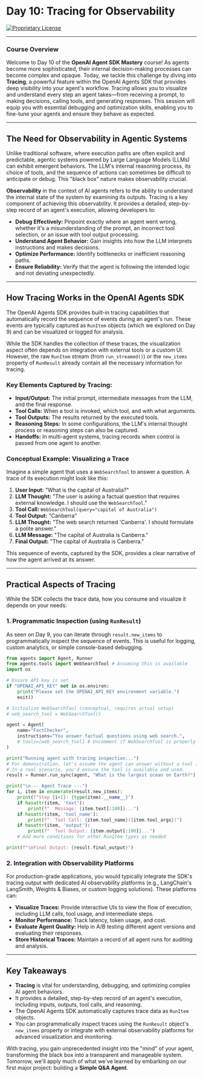 # Day 10: Tracing for Observability

[![Proprietary License](https://img.shields.io/badge/license-proprietary-red.svg)](../LICENSE)

---

### **Course Overview**

Welcome to Day 10 of the **OpenAI Agent SDK Mastery** course! As agents become more sophisticated, their internal decision-making processes can become complex and opaque. Today, we tackle this challenge by diving into **Tracing**, a powerful feature within the OpenAI Agents SDK that provides deep visibility into your agent's workflow. Tracing allows you to visualize and understand every step an agent takes—from receiving a prompt, to making decisions, calling tools, and generating responses. This session will equip you with essential debugging and optimization skills, enabling you to fine-tune your agents and ensure they behave as expected.

---

## The Need for Observability in Agentic Systems

Unlike traditional software, where execution paths are often explicit and predictable, agentic systems powered by Large Language Models (LLMs) can exhibit emergent behaviors. The LLM's internal reasoning process, its choice of tools, and the sequence of actions can sometimes be difficult to anticipate or debug. This "black box" nature makes observability crucial.

**Observability** in the context of AI agents refers to the ability to understand the internal state of the system by examining its outputs. Tracing is a key component of achieving this observability. It provides a detailed, step-by-step record of an agent's execution, allowing developers to:

*   **Debug Effectively:** Pinpoint exactly where an agent went wrong, whether it's a misunderstanding of the prompt, an incorrect tool selection, or an issue with tool output processing.
*   **Understand Agent Behavior:** Gain insights into how the LLM interprets instructions and makes decisions.
*   **Optimize Performance:** Identify bottlenecks or inefficient reasoning paths.
*   **Ensure Reliability:** Verify that the agent is following the intended logic and not deviating unexpectedly.

---

## How Tracing Works in the OpenAI Agents SDK

The OpenAI Agents SDK provides built-in tracing capabilities that automatically record the sequence of events during an agent's run. These events are typically captured as `RunItem` objects (which we explored on Day 9) and can be visualized or logged for analysis.

While the SDK handles the collection of these traces, the visualization aspect often depends on integration with external tools or a custom UI. However, the raw `RunItem` stream (from `run_streamed()`) or the `new_items` property of `RunResult` already contain all the necessary information for tracing.

### Key Elements Captured by Tracing:

*   **Input/Output:** The initial prompt, intermediate messages from the LLM, and the final response.
*   **Tool Calls:** When a tool is invoked, which tool, and with what arguments.
*   **Tool Outputs:** The results returned by the executed tools.
*   **Reasoning Steps:** In some configurations, the LLM's internal thought process or reasoning steps can also be captured.
*   **Handoffs:** In multi-agent systems, tracing records when control is passed from one agent to another.

### Conceptual Example: Visualizing a Trace

Imagine a simple agent that uses a `WebSearchTool` to answer a question. A trace of its execution might look like this:

1.  **User Input:** "What is the capital of Australia?"
2.  **LLM Thought:** "The user is asking a factual question that requires external knowledge. I should use the `WebSearchTool`."
3.  **Tool Call:** `WebSearchTool(query="capital of Australia")`
4.  **Tool Output:** "Canberra"
5.  **LLM Thought:** "The web search returned 'Canberra'. I should formulate a polite answer."
6.  **LLM Message:** "The capital of Australia is Canberra."
7.  **Final Output:** "The capital of Australia is Canberra."

This sequence of events, captured by the SDK, provides a clear narrative of how the agent arrived at its answer.

---

## Practical Aspects of Tracing

While the SDK collects the trace data, how you consume and visualize it depends on your needs:

### 1. Programmatic Inspection (using `RunResult`)

As seen on Day 9, you can iterate through `result.new_items` to programmatically inspect the sequence of events. This is useful for logging, custom analytics, or simple console-based debugging.

```python
from agents import Agent, Runner
from agents.tools import WebSearchTool # Assuming this is available
import os

# Ensure API key is set
if "OPENAI_API_KEY" not in os.environ:
    print("Please set the OPENAI_API_KEY environment variable.")
    exit()

# Initialize WebSearchTool (conceptual, requires actual setup)
# web_search_tool = WebSearchTool()

agent = Agent(
    name="FactChecker",
    instructions="You answer factual questions using web search.",
    # tools=[web_search_tool] # Uncomment if WebSearchTool is properly configured
)

print("Running agent with tracing inspection...")
# For demonstration, let's assume the agent can answer without a tool if no tool is provided
# In a real scenario, you'd ensure the tool is available and used.
result = Runner.run_sync(agent, "What is the largest ocean on Earth?")

print("\n--- Agent Trace ---")
for i, item in enumerate(result.new_items):
    print(f"Step {i+1}: {type(item).__name__}")
    if hasattr(item, 'text'):
        print(f"  Message: {item.text[:100]}...")
    if hasattr(item, 'tool_name'):
        print(f"  Tool Call: {item.tool_name}({item.tool_args})")
    if hasattr(item, 'output'):
        print(f"  Tool Output: {item.output[:100]}...")
    # Add more conditions for other RunItem types as needed

print(f"\nFinal Output: {result.final_output}")

```

### 2. Integration with Observability Platforms

For production-grade applications, you would typically integrate the SDK's tracing output with dedicated AI observability platforms (e.g., LangChain's LangSmith, Weights & Biases, or custom logging solutions). These platforms can:

*   **Visualize Traces:** Provide interactive UIs to view the flow of execution, including LLM calls, tool usage, and intermediate steps.
*   **Monitor Performance:** Track latency, token usage, and cost.
*   **Evaluate Agent Quality:** Help in A/B testing different agent versions and evaluating their responses.
*   **Store Historical Traces:** Maintain a record of all agent runs for auditing and analysis.

---

## Key Takeaways

*   **Tracing** is vital for understanding, debugging, and optimizing complex AI agent behaviors.
*   It provides a detailed, step-by-step record of an agent's execution, including inputs, outputs, tool calls, and reasoning.
*   The OpenAI Agents SDK automatically captures trace data as `RunItem` objects.
*   You can programmatically inspect traces using the `RunResult` object's `new_items` property or integrate with external observability platforms for advanced visualization and monitoring.

With tracing, you gain unprecedented insight into the "mind" of your agent, transforming the black box into a transparent and manageable system. Tomorrow, we'll apply much of what we've learned by embarking on our first major project: building a **Simple Q&A Agent**.